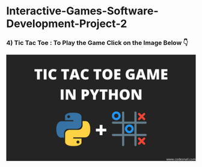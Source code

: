 # Interactive-Games-Software-Development-Project-2

### 4) Tic Tac Toe : To Play the Game Click on the Image Below 👇

[![Tic Tac Toe](Tic%20Tac%20Toe/Tic%20Tac%20Toe.png)](https://github.com/praddy18597/Interactive-Games-Software-Development-Project-2/blob/main/Tic%20Tac%20Toe.ipynb)
